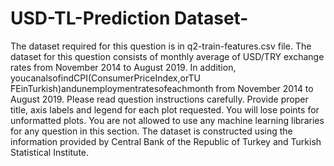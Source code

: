 # USD-TL-Prediction Dataset-




The dataset required for this question is in q2-train-features.csv file. 
The dataset for this question consists of monthly average of USD/TRY exchange rates from November 2014 to August 2019. 
In addition, youcanalsofindCPI(ConsumerPriceIndex,orTU ̈FEinTurkish)andunemploymentratesofeachmonth 
from November 2014 to August 2019. Please read question instructions carefully. Provide proper title, axis 
labels and legend for each plot requested. You will lose points for unformatted plots. You are not allowed to use 
any machine learning libraries for any question in this section. The dataset is constructed using the information provided by Central Bank of the Republic of Turkey and Turkish Statistical Institute.
